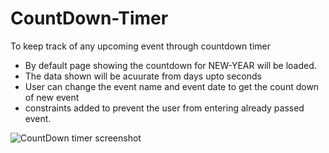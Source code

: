 # CountDown-Timer
To keep track of any upcoming event through countdown timer 

* By default page showing the countdown for NEW-YEAR will be loaded.
* The data shown will be acuurate from days upto seconds
* User can change the event name and event date to get the count down of new event
* constraints added to prevent the user from entering already passed event. 

![CountDown timer screenshot](https://user-images.githubusercontent.com/70046882/99186051-a5201e80-2773-11eb-8d1d-92f5a2495106.png)
